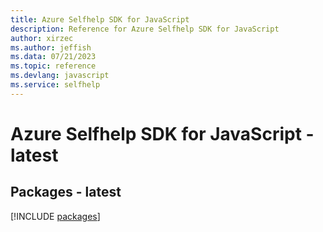 ```yaml
---
title: Azure Selfhelp SDK for JavaScript
description: Reference for Azure Selfhelp SDK for JavaScript
author: xirzec
ms.author: jeffish
ms.data: 07/21/2023
ms.topic: reference
ms.devlang: javascript
ms.service: selfhelp
---
```

# Azure Selfhelp SDK for JavaScript - latest
## Packages - latest
[!INCLUDE [packages](selfhelp-index.md)]